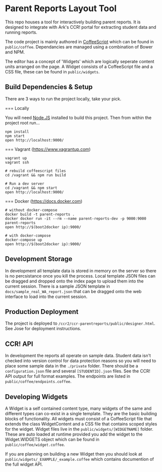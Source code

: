 Parent Reports Layout Tool
==========================

This repo houses a tool for interactively building parent reports. It is designed to integrate with Ark's CCR! portal for extracting student data and running reports.

The code project is mainly authored in [CoffeeScript](http://coffeescript.org) which can be found in `public/coffee`. Dependancies are managed using a combination of Bower and NPM.

The editor has a concept of 'Widgets' which are logically seperate content units arranged on the page. A Widget consists of a CoffeeScript file and a CSS file, these can be found in `public/widgets`.



Build Dependencies & Setup
--------------------------

There are 3 ways to run the project locally, take your pick.


=== Locally

You will need [Node.JS](http://nodejs.org) installed to build this project. Then from within the project root run...

    npm install
    npm start
    open http://localhost:9000/


=== Vagrant (https://www.vagrantup.com)

    vagrant up
    vagrant ssh

    # rebuild coffeescript files
    cd /vagrant && npm run build

    # Run a dev server
    cd /vagrant && npm start
    open http://localhost:9000/


=== Docker (https://docs.docker.com)

    # without docker-compose
    docker build -t parent-reports .
    docker docker run -it --rm --name parent-reports-dev -p 9000:9000 parent-reports
    open http://$(boot2docker ip):9000/

    # with docker-compose
    docker-compose up
    open http://$(boot2docker ip):9000/


Development Storage
-------------------
In development all template data is stored in memory on the server so there is no percsistance once you kill the process. Local template JSON files can be dragged and dropped onto the index page to upload them into the current session. There is a sample JSON template in `docs/sample_real_WA_report.json` that can be dragged onto the web interface to load into the current session.



Production Deployment
---------------------
The project is deployed to `/ccr2/ccr-parentreports/public/designer.html`. See Jose for deployment instructions.



CCR! API
--------
In development the reports all operate on sample data. Student data isn't checked into version control for data protection reasons so you will need to place some sample data in the `./private` folder. There should be a `configuration.json` file and several `[STUDENTID].json` files. See the CCR! API output for full format examples. The endpoints are listed in `public/coffee/endpoints.coffee`.



Developing Widgets
------------------
A Widget is a self contained content type, many widgets of the same and different types can co-exist in a single template. They are the basic building blocks of functionality. All widgets must consist of a CoffeeScript file that extends the class WidgetContent and a CSS file that contains scoped styles for the widget. Widget files live in the `public/widgets/[WIDGETNAME]` folder. These are auto loaded at runtime provided you add the widget to the Widget.WIDGETS object which can be found in `public/coffee/widget.coffee`.

If you are planning on building a new Widget then you should look at `public/widgets/_EXAMPLE/_example.coffee` which contains documention of the full widget API.
